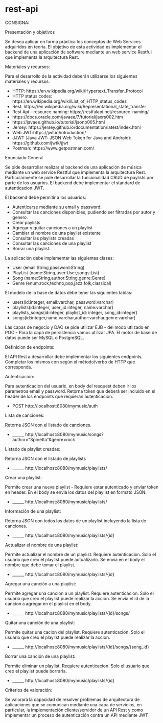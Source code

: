 # rest-api

CONSIGNA:

<p>Presentación y objetivos</p>
<p>Se desea aplicar en forma práctica los conceptos de Web Services adquiridos en teoría.
El objetivo de esta actividad es implementar el backend de una aplicación de software
mediante un web service Restful que implementa la arquitectura Rest.</p>

<p>Materiales y recursos:</p>
<p>Para el desarrollo de la actividad deberán utilizarse los siguientes materiales y recursos:</p>
<ul>
        <li> HTTP: https://en.wikipedia.org/wiki/Hypertext_Transfer_Protocol</li>
        <li> HTTP status codes: https://en.wikipedia.org/wiki/List_of_HTTP_status_codes</li>
        <li> Rest: https://en.wikipedia.org/wiki/Representational_state_transfer</li>
        <li> Rest Api - resource naming: https://restfulapi.net/resource-naming/</li>
        <li> https://docs.oracle.com/javaee/7/tutorial/jaxrs002.htm</li>
        <li> https://javaee.github.io/tutorial/jsonp005.html</li>
        <li> Jersey: https://jersey.github.io/documentation/latest/index.html</li>
        <li> Web JWT:https://jwt.io/introduction/</li>
        <li> JJWT (Java JWT: JSON Web Token for Java and Android): https://github.com/jwtk/jjwt</li>
        <li> Postman: https://www.getpostman.com/</li>
</ul>

<p>Enunciado General</p>
<p>Se pide desarrollar realizar el backend de una aplicación de música mediante un web
service Restful que implementa la arquitectura Rest.
Particularmente se pide desarrollar la funcionalidad CRUD de paylists por parte de los
usuarios.
El backend debe implementar el standard de autenticacion JWT.</p>

<p>El backend debe permitir a los usuarios:</p>
<ul>
        <li> Autenticarse mediante su email y password.</li>
        <li> Consultar las canciones disponibles, pudiendo ser filtradas por autor y genero.</li>
        <li> Crear paylists</li>
        <li> Agregar y quitar canciones a un playlist</li>
        <li> Cambiar el nombre de una playlist existente</li>
        <li> Consultar las playlists creadas</li>
        <li> Consultar las canciones de una playlist</li>
        <li> Borrar una playlist.</li>
</ul>

<p>La aplicación debe implementar las siguientes clases:</p>
<ul>
        <li> User (email:String,password:String)</li>
        <li> PlayList (name:String,user:User,songs:List<Song>)</li>
        <li> Song (name:String,author:String,genre:Genre)</li>
        <li> Genre (enum:rock,techno,pop,jazz,folk,classical)</li>
</ul>

<p>El modelo de la base de datos debe tener las siguientes tablas:</p>
<ul>
        <li> users(id:integer, email:varchar, password:varchar) </li> 
        <li> playlists(id:integer, user_id:integer, name:varchar) </li>
        <li> playlists_songs(id:integer, playlist_id: integer, song_id:integer)</li>
        <li> songs(id:integer,name:varchar,author:varchar,genre:varchar)</li>
</ul>
<p>Las capas de negocio y DAO se pide utilizar EJB - del modo utlizado en POO -
Para la capa de persistencia vamos utilizar JPA.
El motor de base de datos puede ser MySQL o PostgreSQL.</p>

<p>Definicion de endpoints: </p>
El API Rest a desarrollar debe implementar los siguientes endpoints.
Completar los mismos con según el método/verbo de HTTP que corresponda.</p>

<p>Autenticación:</p>
<p>Para autenticacion del usuario, en body del resquest deben ir los parametros email y
password. Retorna token que deberá ser incluido en el header de los endpoints que
requieran autenticacion.</p>
<ul>
  <li>POST http://localhost:8080/mymusic/auth</li>
</ul>

<p>Lista de canciones:</p>
<p>Retorna JSON con el listado de canciones.</p>
<ul>
  <li>______ http://localhost:8080/mymusic/songs?author="Spinetta"&genre=rock</li>
</ul>

<p>Listado de playlist creadas:</p>
<p>Retorna JSON con el listado de playlists</p>
<ul>
  <li>______ http://localhost:8080/mymusic/playlists/</li>
</ul>

<p>Crear una playlist:</p>
<p>Permite crear una nueva playlist - Requiere estar autenticado y enviar token en header.
En el body se envia los datos del playlist en formato JSON.</p>
<ul>
  <li>______ http://localhost:8080/mymusic/playlists/</li>
</ul>

<p>Información de una playlist:</p>
Retorna JSON con todos los datos de un playlist incluyendo la lista de canciones.</p>
<ul>
  <li>______ http://localhost:8080/mymusic/playlists/{id}</li>
</ul>

<p>Actualizar el nombre de una playlist:</p>
<p>Permite actualizar el nombre de un playlist. Requiere autenticacion.
Solo el usuario que creo el playlist puede actualizarlo. Se envia en el body el nombre
que debe tomar el playlist.</p>
<ul>
 <li> ______ http://localhost:8080/mymusic/playlists/{id}</li>
</ul>

Agregar una canción a una playlist:</p>
<p>Permite agregar una cancion a un playlist. Requiere autenticacion.
Solo el usuario que creo el playlist puede realizar la accion. Se envia el id de la cancion
a agregar en el playlist en el body.</p>
<ul>
 <li> ______ http://localhost:8080/mymusic/playlists/{id}/songs/</li>
</ul>

<p>Quitar una canción de una playlist:</p>
Permite quitar una cacion del playlist. Requiere autenticacion. Solo el usuario que creo
el playlist puede realizar la accion.</p>
<ul>
 <li> ______ http://localhost:8080/mymusic/playlists/{id}/songs/{song_id}</li>
</ul>

<p>Borrar una canción de una playlist:</p>
<p>Permite eliminar un playlist. Requiere autenticacion. Solo el usuario que creo el playlist
puede borrarla.</p>
<ul>
 <li> ______ http://localhost:8080/mymusic/playlists/{id}</li>
</ul>

<p>Criterios de valoración:</p>
<p>Se valorará la capacidad de resolver problemas de arquitectura de aplicaciones que se
comunican mediante una capa de servicios, en particular, la implementación
cliente/servidor de un API Rest y como implementar un proceso de autenticación contra
un API mediante JWT</p>
